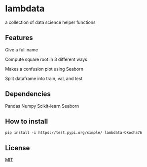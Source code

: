 # lambdata
a collection of data science helper functions

## Features
Give a full name

Compute square root in 3 different ways

Makes a confusion plot using Seaborn

Split dataframe into train, val, and test

## Dependencies
Pandas
Numpy
Scikit-learn
Seaborn

## How to install 
``` 
pip install -i https://test.pypi.org/simple/ lambdata-Okocha76
```

## License
[MIT](https://github.com/Okocha76/lambdata/blob/master/LICENSE)